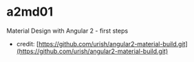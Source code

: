 # a2md01
Material Design with Angular 2 - first steps
* credit: [https://github.com/urish/angular2-material-build.git](https://github.com/urish/angular2-material-build.git)
